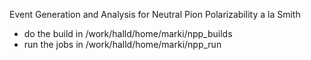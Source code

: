Event Generation and Analysis for Neutral Pion Polarizability a la Smith

* do the build in /work/halld/home/marki/npp_builds
* run the jobs in /work/halld/home/marki/npp_run
